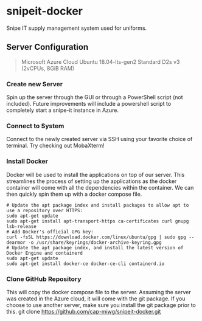 # snipeit-docker
Snipe IT supply management system used for uniforms.

## Server Configuration
> Microsoft Azure Cloud
> Ubuntu 18.04-lts-gen2
> Standard D2s v3 (2vCPUs, 8GiB RAM)

### Create new Server
Spin up the server through the GUI or through a PowerShell script (not included). Future improvements will include a powershell script to completely start a snipe-it instance in Azure.

### Connect to System
Connect to the newly created server via SSH using your favorite choice of terminal. Try checking out MobaXterm!

### Install Docker
Docker will be used to install the applications on top of our server. This streamlines the process of setting up the applications as the docker container will come with all the dependencies within the container. We can then quickly spin them up with a docker compose file.

    # Update the apt package index and install packages to allow apt to use a repository over HTTPS:
    sudo apt-get update
    sudo apt-get install apt-transport-https ca-certificates curl gnupg lsb-release
    # Add Docker's official GPG key:
    curl -fsSL https://download.docker.com/linux/ubuntu/gpg | sudo gpg --dearmor -o /usr/share/keyrings/docker-archive-keyring.gpg
    # Update the apt package index, and install the latest version of Docker Engine and containerd
    sudo apt-get update
    sudo apt-get install docker-ce docker-ce-cli containerd.io

### Clone GitHub Repository
This will copy the docker compose file to the server. Assuming the server was created in the Azure cloud, it will come with the git package. If you choose to use another server, make sure you install the git package prior to this.
	git clone https://github.com/cap-miwg/snipeit-docker.git
